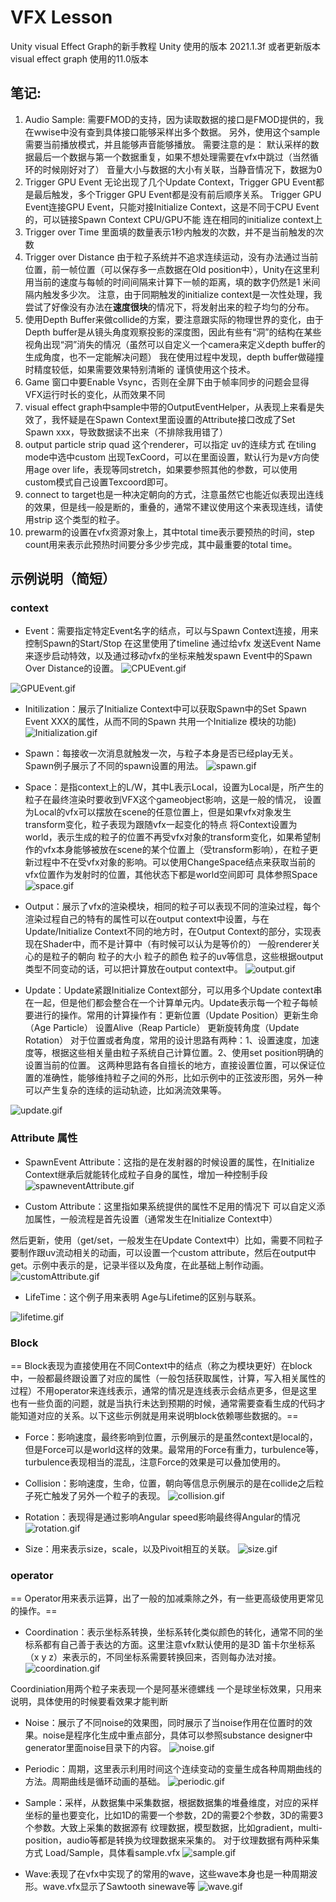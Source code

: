 # VFX Lesson
Unity visual Effect Graph的新手教程
Unity 使用的版本 2021.1.3f 或者更新版本 
visual effect graph 使用的11.0版本
 
##  笔记:

1. Audio Sample:
  需要FMOD的支持，因为读取数据的接口是FMOD提供的，我在wwise中没有查到具体接口能够采样出多个数据。
  另外，使用这个sample需要当前播放模式，并且能够声音能够播放。
  需要注意的是：
  默认采样的数据最后一个数据与第一个数据重复，如果不想处理需要在vfx中跳过（当然循环的时候刚好对了）
  音量大小与数据的大小有关联，当静音情况下，数据为0
2. Trigger GPU Event
  无论出现了几个Update Context，Trigger GPU Event都是最后触发，多个Trigger GPU Event都是没有前后顺序关系。
  Trigger GPU Event连接GPU Event，只能对接Initialize Context，这是不同于CPU Event的，可以链接Spawn Context
  CPU/GPU不能 连在相同的initialize context上
3.  Trigger over Time
	里面填的数量表示1秒内触发的次数，并不是当前触发的次数
4. Trigger over Distance
	由于粒子系统并不追求连续运动，没有办法通过当前位置，前一帧位置（可以保存多一点数据在Old position中），Unity在这里利用当前的速度与每帧的时间间隔来计算下一帧的距离，填的数字仍然是1 米间隔内触发多少次。
    注意，由于同期触发的initialize context是一次性处理，我尝试了好像没有办法在**速度很块**的情况下，将发射出来的粒子均匀的分布。
5.  使用Depth Buffer来做collide的方案，要注意跟实际的物理世界的变化，由于Depth buffer是从镜头角度观察投影的深度图，因此有些有“洞”的结构在某些视角出现“洞”消失的情况（虽然可以自定义一个camera来定义depth buffer的生成角度，也不一定能解决问题）
	我在使用过程中发现，depth buffer做碰撞时精度较低，如果需要效果特别清晰的 谨慎使用这个技术。
6. Game 窗口中要Enable Vsync，否则在全屏下由于帧率同步的问题会显得VFX运行时长的变化，从而效果不同
7. visual effect graph中sample中带的OutputEventHelper，从表现上来看是失效了，我怀疑是在Spawn Context里面设置的Attribute接口改成了Set Spawn xxx，导致数据读不出来（不排除我用错了）
8. output particle strip quad 这个renderer，可以指定 uv的连续方式 在tiling mode中选中custom 出现TexCoord，可以在里面设置，默认行为是v方向使用age over life，表现等同stretch，如果要参照其他的参数，可以使用custom模式自己设置Texcoord即可。
9. connect to target也是一种决定朝向的方式，注意虽然它也能近似表现出连线的效果，但是线一般是断的，重叠的，通常不建议使用这个来表现连线，请使用strip 这个类型的粒子。
10. prewarm的设置在vfx资源对象上，其中total time表示要预热的时间，step count用来表示此预热时间要分多少步完成，其中最重要的total time。


## 示例说明（简短）
### context
- Event：需要指定特定Event名字的结点，可以与Spawn Context连接，用来控制Spawn的Start/Stop
在这里使用了timeline 通过给vfx 发送Event Name来逐步启动特效，以及通过移动vfx的坐标来触发spawn Event中的Spawn Over Distance的设置。
![CPUEvent.gif](.\screenshots\CPUEvent.gif)

![GPUEvent.gif](.\screenshots\GPUEvent.gif)

- Initilization：展示了Initialize Context中可以获取Spawn中的Set Spawn Event XXX的属性，从而不同的Spawn 共用一个Initialize 模块的功能)
![Initialization.gif](.\screenshots\Initialization.gif)

- Spawn：每接收一次消息就触发一次，与粒子本身是否已经play无关。Spawn例子展示了不同的spawn设置的用法。
![spawn.gif](.\screenshots\spawn.gif)

- Space：是指context上的L/W，其中L表示Local，设置为Local是，所产生的粒子在最终渲染时要收到VFX这个gameobject影响，这是一般的情况，
设置为Local的vfx可以摆放在scene的任意位置上，但是如果vfx对象发生transform变化，粒子表现为跟随vfx一起变化的特点
将Context设置为world，表示生成的粒子的位置不再受vfx对象的transform变化，如果希望制作的vfx本身能够被放在scene的某个位置上（受transform影响），在粒子更新过程中不在受vfx对象的影响。可以使用ChangeSpace结点来获取当前的vfx位置作为发射时的位置，其他状态下都是world空间即可 具体参照Space
![space.gif](.\screenshots\space.gif)

- Output：展示了vfx的渲染模块，相同的粒子可以表现不同的渲染过程，每个渲染过程自己的特有的属性可以在output context中设置，与在Update/Initialize Context不同的地方时，在Output Context的部分，实现表现在Shader中，而不是计算中（有时候可以认为是等价的）
一般renderer关心的是粒子的朝向 粒子的大小 粒子的颜色 粒子的uv等信息，这些根据output类型不同变动的话，可以把计算放在output context中。
![output.gif](.\screenshots\output.gif)

- Update：Update紧跟Initialize Context部分，可以用多个Update context串在一起，但是他们都会整合在一个计算单元内。Update表示每一个粒子每帧要进行的操作。常用的计算操作有：更新位置（Update Position）更新生命（Age Particle） 设置Alive（Reap Particle） 更新旋转角度（Update Rotation）
对于位置或者角度，常用的设计思路有两种：1、设置速度，加速度等，根据这些相关量由粒子系统自己计算位置。2、使用set position明确的设置当前的位置。
这两种思路有各自擅长的地方，直接设置位置，可以保证位置的准确性，能够维持粒子之间的外形，比如示例中的正弦波形图，另外一种可以产生复杂的连续的运动轨迹，比如涡流效果等。

![update.gif](.\screenshots\update.gif)

### Attribute 属性
- SpawnEvent Attribute：这指的是在发射器的时候设置的属性，在Initialize Context继承后就能转化成粒子自身的属性，增加一种控制手段
![spawneventAttribute.gif](.\screenshots\spawneventAttribute.gif)

- Custom Attribute：这里指如果系统提供的属性不足用的情况下 可以自定义添加属性，一般流程是首先设置（通常发生在Initialize Context中）

然后更新，使用（get/set，一般发生在Update Context中）比如，需要不同粒子要制作跟uv流动相关的动画，可以设置一个custom attribute，然后在output中get。示例中表示的是，记录半径以及角度，在此基础上制作动画。
![customAttribute.gif](.\screenshots\customAttribute.gif)

- LifeTime：这个例子用来表明 Age与Lifetime的区别与联系。

![lifetime.gif](.\screenshots\lifetime.gif)

### Block
== Block表现为直接使用在不同Context中的结点（称之为模块更好）在block中，一般都最终跟设置了对应的属性（一般包括获取属性，计算，写入相关属性的过程）不用operator来连线表示，通常的情况是连线表示会结点更多，但是这里也有一些负面的问题，就是当执行未达到预期的时候，通常需要查看生成的代码才能知道对应的关系。以下这些示例就是用来说明block依赖哪些数据的。==

- Force：影响速度，最终影响到位置，示例展示的是虽然context是local的，但是Force可以是world这样的效果。最常用的Force有重力，turbulence等，turbulence表现相当的混乱，注意Force的效果是可以叠加使用的。

- Collision：影响速度，生命，位置，朝向等信息示例展示的是在collide之后粒子死亡触发了另外一个粒子的表现。
![collision.gif](.\screenshots\collision.gif)

- Rotation：表现得是通过影响Angular speed影响最终得Angular的情况
![rotation.gif](.\screenshots\rotation.gif)

- Size：用来表示size，scale，以及Pivoit相互的关联。
![size.gif](.\screenshots\size.gif)


### operator
== Operator用来表示运算，出了一般的加减乘除之外，有一些更高级使用更常见的操作。== 
- Coordination：表示坐标系转换，坐标系转化类似颜色的转化，通常不同的坐标系都有自己善于表达的方面。这里注意vfx默认使用的是3D 笛卡尔坐标系（x  y z）来表示的，不同坐标系需要转换回来，否则每办法对接。
![coordination.gif](.\screenshots\coordination.gif)

Coordiniation用两个粒子来表现一个是阿基米德螺线 一个是球坐标效果，只用来说明，具体使用的时候要看效果才能判断
- Noise：展示了不同noise的效果图，同时展示了当noise作用在位置时的效果。noise是程序化生成中重点部分，具体可以参照substance designer中generator里面noise目录下的内容。
![noise.gif](.\screenshots\noise.gif)

- Periodic：周期，这里表示利用时间这个连续变动的变量生成各种周期曲线的方法。周期曲线是循环动画的基础。
![periodic.gif](.\screenshots\periodic.gif)

- Sample：采样，从数据集中采集数据，根据数据集的堆叠维度，对应的采样坐标的量也要变化，比如1D的需要一个参数，2D的需要2个参数，3D的需要3个参数。大致上采集的数据源有 纹理数据，模型数据，比如gradient，multi-position，audio等都是转换为纹理数据来采集的。
对于纹理数据有两种采集方式 Load/Sample，具体看sample.vfx
![sample.gif](.\screenshots\sample.gif)

- Wave:表现了在vfx中实现了的常用的wave，这些wave本身也是一种周期波形。wave.vfx显示了Sawtooth sinewave等
![wave.gif](.\screenshots\wave.gif)




